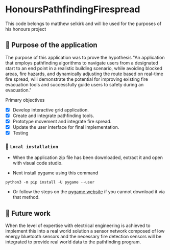 # HonoursPathfindingFirespread

This code belongs to matthew selkirk and will be used for the purposes of his honours project

## 🧬 Purpose of the application
The purpose of this application was to prove the hypothesis
"An application that employs pathfinding algorithms to navigate users from a designated start to an end point in a realistic building scenario, while avoiding blocked areas, fire hazards, and dynamically adjusting the route based on real-time fire spread, will demonstrate the potential for improving existing fire evacuation tools and successfully guide users to safety during an evacuation."

Primary objectives
- [x] Develop interactive grid application.
- [x] Create and integrate pathfinding tools.
- [x] Prototype movement and integrate fire spread.
- [x] Update the user interface for final implementation.
- [x] Testing

### 💾 `Local installation` 
- When the application zip file has been downloaded, extract it and open with visual code studio.

- Next install pygame using this command

```
python3 -m pip install -U pygame --user
```

- Or follow the steps on the [pygame website](https://www.pygame.org/wiki/GettingStarted) if you cannot download it via that method.

## 🔨 Future work
When the level of expertise with electrical engineering is achieved to implement this into a real world solution a sensor network composed of low energy bluetooth sensors and the necessary fire detection sensors will be integrated to provide real world data to the pathfinding program. 
